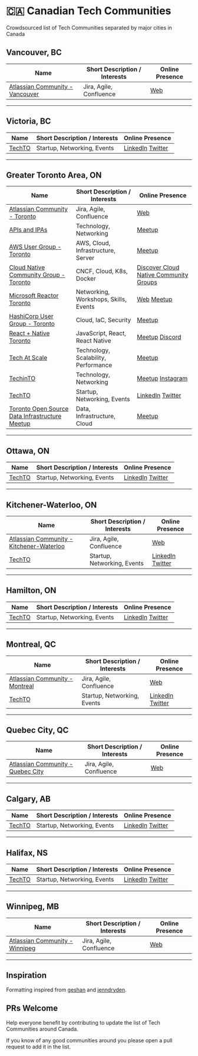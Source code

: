 # 🇨🇦 Canadian Tech Communities

Crowdsourced list of Tech Communities separated by major cities in Canada

## Vancouver, BC

| Name | Short Description / Interests | Online Presence |
|------|-------------------------------|-----------------|
| [Atlassian Community - Vancouver](https://ace.atlassian.com/vancouver/) | Jira, Agile, Confluence | [Web](https://ace.atlassian.com/vancouver/)

---

## Victoria, BC

| Name | Short Description / Interests | Online Presence |
|------|-------------------------------|-----------------|
| [TechTO](https://www.techto.org/) | Startup, Networking, Events | [LinkedIn](https://www.linkedin.com/company/techtorontoorg/) [Twitter](https://twitter.com/techto)

---

## Greater Toronto Area, ON

| Name | Short Description / Interests | Online Presence |
|------|-------------------------------|-----------------|
| [Atlassian Community - Toronto](https://ace.atlassian.com/toronto/) | Jira, Agile, Confluence | [Web](https://ace.atlassian.com/toronto/)
| [APIs and IPAs](https://www.meetup.com/apis-and-ipas/) | Technology, Networking | [Meetup](https://www.meetup.com/apis-and-ipas/)
| [AWS User Group - Toronto](https://www.meetup.com/toronto-aws-users-united/) | AWS, Cloud, Infrastructure, Server | [Meetup](https://www.meetup.com/toronto-aws-users-united/)
| [Cloud Native Community Group - Toronto](https://community.cncf.io/toronto/) | CNCF, Cloud, K8s, Docker | [Discover Cloud Native Community Groups](https://community.cncf.io/) 
| [Microsoft Reactor Toronto](https://www.meetup.com/microsoft-reactor-toronto/) | Networking, Workshops, Skills, Events | [Web](https://developer.microsoft.com/en-us/reactor/) [Meetup](https://www.meetup.com/microsoft-reactor-toronto/)
| [HashiCorp User Group - Toronto](https://www.meetup.com/toronto-hashicorp-user-group/) | Cloud, IaC, Security | [Meetup](https://www.meetup.com/toronto-hashicorp-user-group/)
| [React + Native Toronto](https://www.meetup.com/Toronto-React-Native/) | JavaScript, React, React Native | [Meetup](https://www.meetup.com/Toronto-React-Native/) [Discord](https://discord.com/invite/KcxDrQA)
| [Tech At Scale](https://www.meetup.com/tech-at-scale-toronto-meetup/) | Technology, Scalability, Performance | [Meetup](https://www.meetup.com/tech-at-scale-toronto-meetup/)
| [TechinTO](https://www.meetup.com/techinto/) | Technology, Networking | [Meetup](https://www.meetup.com/techinto/) [Instagram](https://www.instagram.com/techinto.event/)
| [TechTO](https://www.techto.org/) | Startup, Networking, Events | [LinkedIn](https://www.linkedin.com/company/techtorontoorg/) [Twitter](https://twitter.com/techto)
| [Toronto Open Source Data Infrastructure Meetup](https://www.meetup.com/toronto-open-source-data-infrastructure-meetup/) | Data, Infrastructure, Cloud | [Meetup](https://www.meetup.com/toronto-open-source-data-infrastructure-meetup/)
---

## Ottawa, ON

| Name | Short Description / Interests | Online Presence |
|------|-------------------------------|-----------------|
| [TechTO](https://www.techto.org/) | Startup, Networking, Events | [LinkedIn](https://www.linkedin.com/company/techtorontoorg/) [Twitter](https://twitter.com/techto)

---

## Kitchener-Waterloo, ON

| Name | Short Description / Interests | Online Presence |
|------|-------------------------------|-----------------|
| [Atlassian Community - Kitchener-Waterloo](https://ace.atlassian.com/kitchener-waterloo/) | Jira, Agile, Confluence | [Web](https://ace.atlassian.com/kitchener-waterloo/)
| [TechTO](https://www.techto.org/) | Startup, Networking, Events | [LinkedIn](https://www.linkedin.com/company/techtorontoorg/) [Twitter](https://twitter.com/techto)

---

## Hamilton, ON

| Name | Short Description / Interests | Online Presence |
|------|-------------------------------|-----------------|
| [TechTO](https://www.techto.org/) | Startup, Networking, Events | [LinkedIn](https://www.linkedin.com/company/techtorontoorg/) [Twitter](https://twitter.com/techto)

---

## Montreal, QC

| Name | Short Description / Interests | Online Presence |
|------|-------------------------------|-----------------|
| [Atlassian Community - Montreal](https://ace.atlassian.com/montreal/) | Jira, Agile, Confluence | [Web](https://ace.atlassian.com/montreal/)
| [TechTO](https://www.techto.org/) | Startup, Networking, Events | [LinkedIn](https://www.linkedin.com/company/techtorontoorg/) [Twitter](https://twitter.com/techto)

---

## Quebec City, QC

| Name | Short Description / Interests | Online Presence |
|------|-------------------------------|-----------------|
| [Atlassian Community - Quebec City](https://ace.atlassian.com/quebec-city/) | Jira, Agile, Confluence | [Web](https://ace.atlassian.com/quebec-city/)

---

## Calgary, AB

| Name | Short Description / Interests | Online Presence |
|------|-------------------------------|-----------------|
| [TechTO](https://www.techto.org/) | Startup, Networking, Events | [LinkedIn](https://www.linkedin.com/company/techtorontoorg/) [Twitter](https://twitter.com/techto)

---

## Halifax, NS

| Name | Short Description / Interests | Online Presence |
|------|-------------------------------|-----------------|
| [TechTO](https://www.techto.org/) | Startup, Networking, Events | [LinkedIn](https://www.linkedin.com/company/techtorontoorg/) [Twitter](https://twitter.com/techto)

---

## Winnipeg, MB

| Name | Short Description / Interests | Online Presence |
|------|-------------------------------|-----------------|
| [Atlassian Community - Winnipeg](https://ace.atlassian.com/winnipeg/) | Jira, Agile, Confluence | [Web](https://ace.atlassian.com/winnipeg/)

---

## Inspiration
Formatting inspired from [geshan](https://github.com/geshan/au-companies-providing-work-visa-sponsorship) and [jenndryden](https://github.com/jenndryden/Canadian-Tech-Internships-Summer-2023).

## PRs Welcome

Help everyone benefit by contributing to update the list of Tech Communities around Canada.

If you know of any good communities around you please open a pull request to add it in the list. 
